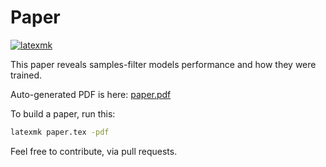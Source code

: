# Paper

[![latexmk](https://github.com/h1alexbel/samples-filter/actions/workflows/latexmk.yml/badge.svg)](https://github.com/h1alexbel/samples-filter/actions/workflows/latexmk.yml)

This paper reveals samples-filter models performance and how they were trained.

Auto-generated PDF is here: [paper.pdf](https://github.com/h1alexbel/samples-filter/blob/gh-pages/paper.pdf)

To build a paper, run this:

```bash
latexmk paper.tex -pdf
```

Feel free to contribute, via pull requests.
